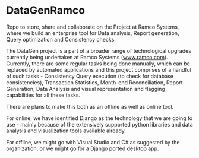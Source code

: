 DataGenRamco
============

Repo to store, share and collaborate on the Project at Ramco Systems, where we build an enterprise tool for Data analysis, Report generation, Query optimization and Consistency checks.


The DataGen project is a part of a broader range of technological upgrades currently being undertaken at Ramco Systems (www.ramco.com). Currently, there are some regular tasks being done manually, which can be replaced by automated applications and this project comprises of a handful of such tasks - Consistency Query execution (to check for database consistencies), Transaction Statistics, Month-end Reconciliation, Report Generation, Data Analysis and visual representation and flagging capabilities for all these tasks.

There are plans to make this both as an offline as well as online tool.

For online, we have identified Django as the technology that we are going to use - mainly because of the extensively supported python libraries and data analysis and visualization tools available already.

For offline, we might go with Visual Studio and C# as suggested by the organization, or we might go for a Django ported desktop app.
